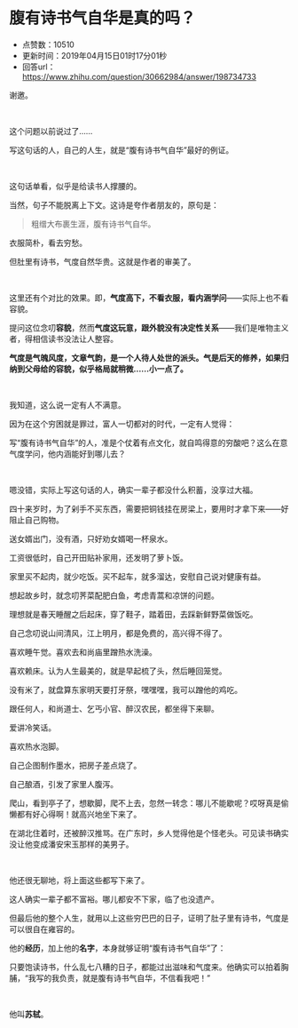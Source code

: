# 腹有诗书气自华是真的吗？
- 点赞数：10510
- 更新时间：2019年04月15日01时17分01秒
- 回答url：https://www.zhihu.com/question/30662984/answer/198734733
<body>
 <p data-pid="Y3vEzll3">谢邀。</p>
 <p class="ztext-empty-paragraph"><br></p>
 <p data-pid="ilSbEYP8">这个问题以前说过了……</p>
 <p data-pid="OzG7cudP">写这句话的人，自己的人生，就是“腹有诗书气自华”最好的例证。</p>
 <p class="ztext-empty-paragraph"><br></p>
 <p data-pid="uULzXMBM">这句话单看，似乎是给读书人撑腰的。</p>
 <p data-pid="s8mgnPjb">当然，句子不能脱离上下文。这诗是夸作者朋友的，原句是：</p>
 <blockquote data-pid="QD1h4ikd">
  粗缯大布裹生涯，腹有诗书气自华。
 </blockquote>
 <p data-pid="wp3lGdDN">衣服简朴，看去穷愁。</p>
 <p data-pid="3Pgw31xa">但肚里有诗书，气度自然华贵。这就是作者的审美了。</p>
 <p class="ztext-empty-paragraph"><br></p>
 <p data-pid="P6xJfS0s">这里还有个对比的效果。即，<b>气度高下，不看衣服，看内涵学问</b>——实际上也不看容貌。</p>
 <p data-pid="y932bXuS">提问这位念叨<b>容貌</b>，然而<b>气度这玩意，跟外貌没有决定性关系</b>——我们是唯物主义者，得相信读书没法让人整容。</p>
 <p data-pid="MUKBwaZW"><b>气度是气魄风度，文章气韵，是一个人待人处世的派头。气是后天的修养，如果归纳到父母给的容貌，似乎格局就稍微……小一点了。</b></p>
 <p class="ztext-empty-paragraph"><br></p>
 <p data-pid="zXQX0hi9">我知道，这么说一定有人不满意。</p>
 <p data-pid="TIQ2GZwe">因为在这个穷困就是罪过，富人一切都对的时代，一定有人觉得：</p>
 <p data-pid="VzlE-vjl">写“腹有诗书气自华”的人，准是个仗着有点文化，就自鸣得意的穷酸吧？这么在意气度学问，他内涵能好到哪儿去？</p>
 <p class="ztext-empty-paragraph"><br></p>
 <p data-pid="AltV2HhR">嗯没错，实际上写这句话的人，确实一辈子都没什么积蓄，没享过大福。</p>
 <p data-pid="9LAPSGVA">四十来岁时，为了剁手不买东西，需要把铜钱挂在房梁上，要用时才拿下来——好阻止自己购物。</p>
 <p data-pid="tGxu7_io">送女婿出门，没有酒，只好劝女婿喝一杯泉水。</p>
 <p data-pid="lTI521G3">工资很低时，自己开田贴补家用，还发明了萝卜饭。</p>
 <p data-pid="mI7rVHm8">家里买不起肉，就少吃饭。买不起车，就多溜达，安慰自己说对健康有益。</p>
 <p data-pid="Hk4zaM6t">想起故乡时，就念叨荠菜配肥白鱼，考虑青蒿和凉饼的问题。</p>
 <p data-pid="vCjUkTBS">理想就是春天睡醒之后起床，穿了鞋子，踏着田，去踩新鲜野菜做饭吃。</p>
 <p data-pid="MKWXxLza">自己念叨说山间清风，江上明月，都是免费的，高兴得不得了。</p>
 <p data-pid="iNwR86-3">喜欢睡午觉。喜欢去和尚庙里蹭热水洗澡。</p>
 <p data-pid="O4L70NJM">喜欢赖床。认为人生最美的，就是早起梳了头，然后睡回笼觉。</p>
 <p data-pid="srDsRCqc">没有米了，就盘算东家明天要打牙祭，嘿嘿嘿，我可以蹭他的鸡吃。</p>
 <p data-pid="6JeU3Njl">跟任何人，和尚道士、乞丐小官、醉汉农民，都坐得下来聊。</p>
 <p data-pid="JSpASLFa">爱讲冷笑话。</p>
 <p data-pid="vHP1GolA">喜欢热水泡脚。</p>
 <p data-pid="1y91XZtF">自己企图制作墨水，把房子差点烧了。</p>
 <p data-pid="nxqryLbK">自己酿酒，引发了家里人腹泻。</p>
 <p data-pid="IFzCGKHm">爬山，看到亭子了，想歇脚，爬不上去，忽然一转念：哪儿不能歇呢？哎呀真是偷懒都有好心得啊！就高兴地坐下来了。</p>
 <p data-pid="_AtTTlqM">在湖北住着时，还被醉汉推骂。在广东时，乡人觉得他是个怪老头。可见读书确实没让他变成潘安宋玉那样的美男子。</p>
 <p class="ztext-empty-paragraph"><br></p>
 <p data-pid="G9Os7m7m">他还很无聊地，将上面这些都写下来了。</p>
 <p data-pid="F5aCCMta">这人确实一辈子都不富裕。哪儿都安不下家，临了也没遗产。</p>
 <p data-pid="VikbNo_-">但最后他的整个人生，就用以上这些穷巴巴的日子，证明了肚子里有诗书，气度是可以很自在雍容的。</p>
 <p data-pid="Y617f_jt">他的<b>经历</b>，加上他的<b>名字</b>，本身就够证明“腹有诗书气自华”了：</p>
 <p data-pid="eWgP-QBr">只要饱读诗书，什么乱七八糟的日子，都能过出滋味和气度来。他确实可以拍着胸脯，“我写的我负责，就是腹有诗书气自华，不信看我吧！”</p>
 <p class="ztext-empty-paragraph"><br></p>
 <p data-pid="CdU8rd7e">他叫<b>苏轼</b>。</p>
</body>